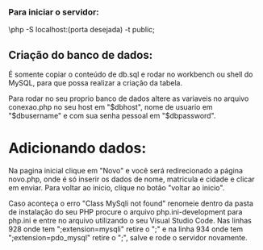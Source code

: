### Para iniciar o servidor:
\php -S localhost:(porta desejada) -t public;

## Criação do banco de dados:
É somente copiar o conteúdo de db.sql e rodar no workbench ou shell do MySQL,
para que possa realizar a criação da tabela.

Para rodar no seu proprio banco de dados altere as variaveis no arquivo conexao.php no seu host em "$dbhost", nome de usuario em "$dbusername" e com sua senha pessoal em "$dbpassword".

# Adicionando dados:
Na pagina inicial clique em "Novo" e você será redirecionado a página novo.php, onde é só inserir os dados de nome, matricula e cidade e clicar em enviar. Para voltar ao inicio, clique no botão "voltar ao inicio".

Caso aconteça o erro "Class MySqli not found" renomeie dentro da pasta de instalação do seu PHP procure o arquivo php.ini-development para php.ini e entre no arquivo utilizando o seu Visual Studio Code. Nas linhas 928 onde tem ";extension=mysqli" retire o ";" e na linha 934 onde tem ";extension=pdo_mysql" retire o ";", salve e rode o servidor novamente.
